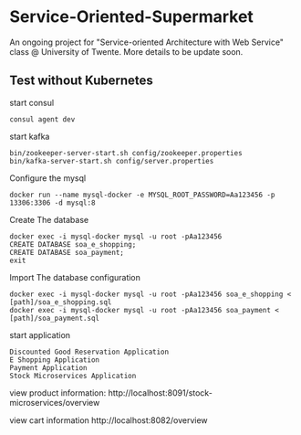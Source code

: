 # Service-Oriented-Supermarket

An ongoing project for "Service-oriented Architecture with Web Service" class @ University of Twente. More details to be update soon.
## Test without Kubernetes
start consul
````
consul agent dev
````
start kafka
````
bin/zookeeper-server-start.sh config/zookeeper.properties
bin/kafka-server-start.sh config/server.properties
````
Configure the mysql
````
docker run --name mysql-docker -e MYSQL_ROOT_PASSWORD=Aa123456 -p 13306:3306 -d mysql:8
````
Create The database
````
docker exec -i mysql-docker mysql -u root -pAa123456
CREATE DATABASE soa_e_shopping;
CREATE DATABASE soa_payment;
exit
````
Import The database configuration
````
docker exec -i mysql-docker mysql -u root -pAa123456 soa_e_shopping < [path]/soa_e_shopping.sql
docker exec -i mysql-docker mysql -u root -pAa123456 soa_payment < [path]/soa_payment.sql
````
start application
````
Discounted Good Reservation Application
E Shopping Application
Payment Application
Stock Microservices Application
````

view product information:
http://localhost:8091/stock-microservices/overview

view cart information
http://localhost:8082/overview